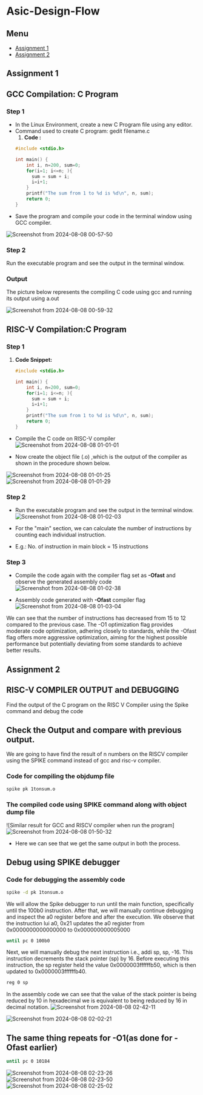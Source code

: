 # Asic-Design-Flow
## Menu
- [Assignment 1](#assignment-1)
- [Assignment 2](#assignment-2)
  
## Assignment 1

## GCC Compilation: C Program
### Step 1
* In the Linux Environment, create a new C Program file using any editor.
* Command used to create C program: gedit filename.c 
  1. **Code :**
    ```c
    #include <stdio.h>

    int main() {
        int i, n=200, sum=0;
        for(i=1; i<=n; ){
          sum = sum + i;
          i=i+1;
        }
        printf("The sum from 1 to %d is %d\n", n, sum);
        return 0;
    }
    ```
* Save the program and compile your code in the terminal window using GCC compiler.
  
  
![Screenshot from 2024-08-08 00-57-50](https://github.com/user-attachments/assets/0d5b0ae4-f21d-4d82-a1cb-e196cfcc9c6c)


### Step 2
Run the executable program and see the output in the terminal window.
### Output
The picture below represents the compiling  C code using gcc and  running  its output using a.out

![Screenshot from 2024-08-08 00-59-32](https://github.com/user-attachments/assets/08e41098-b476-4f8a-ab9b-3fc5b6038c44)




## RISC-V Compilation:C Program
### Step 1
1. **Code Snippet:**
    ```c
    #include <stdio.h>

    int main() {
        int i, n=200, sum=0;
        for(i=1; i<=n; ){
          sum = sum + i;
          i=i+1;
        }
        printf("The sum from 1 to %d is %d\n", n, sum);
        return 0;
    }
    ```
* Compile the C code on RISC-V compiler
  ![Screenshot from 2024-08-08 01-01-01](https://github.com/user-attachments/assets/fcf7aa98-0f4a-43c9-9416-c131f6cb734f)

  

* Now create the object file (.o) ,which is the output of the compiler as shown in the procedure shown below.
  
![Screenshot from 2024-08-08 01-01-25](https://github.com/user-attachments/assets/a991b66e-bcf8-4676-8127-4657a8882f16)
![Screenshot from 2024-08-08 01-01-29](https://github.com/user-attachments/assets/4aef3604-22b4-4854-83e2-08a9d06ee7a8)


### Step 2
* Run the executable program and see the output in the terminal window.
![Screenshot from 2024-08-08 01-02-03](https://github.com/user-attachments/assets/88d0d7dc-2457-4412-afc5-436743236450)

* For the "main" section, we can calculate the number of instructions  by counting each individual instruction.

* E.g.: No. of instruction in main block = 15 instructions

### Step 3
* Compile the code again with the compiler flag set as **-Ofast** and observe the generated assembly code
![Screenshot from 2024-08-08 01-02-38](https://github.com/user-attachments/assets/3cb7cc10-20e5-4848-b912-1d94889d1b2d)


* Assembly code generated with **-Ofast** compiler flag
![Screenshot from 2024-08-08 01-03-04](https://github.com/user-attachments/assets/682644af-f0db-4c8d-b393-2bc8fee9ec28)


We can see that the number of instructions has decreased from 15 to 12 compared to the previous case.
The -O1 optimization flag provides moderate code optimization, adhering closely to standards, while the -Ofast flag offers more aggressive optimization, aiming for the highest possible performance but potentially deviating from some standards to achieve better results.

  
## Assignment 2
## RISC-V COMPILER OUTPUT and DEBUGGING

Find the output of the C program on the RISC V Compiler using the Spike command and debug the code

## Check the Output and compare with previous output.
We are going to have find the result of n numbers on the RISCV compiler using the SPIKE command instead of gcc and risc-v compiler.

### Code for compiling the objdump file
```bash
spike pk 1tonsum.o
```
### The compiled code using SPIKE command along with object dump file
![Similar result for GCC and RISCV compiler when run the program] ![Screenshot from 2024-08-08 01-50-32](https://github.com/user-attachments/assets/54c475c9-cd8c-4e37-896f-f8e2b89fcf8c)

* Here we can see that we get the same output in both the process.


## Debug using SPIKE debugger

### Code for debugging the assembly code 
```bash
spike -d pk 1tonsum.o
```
We will allow the Spike debugger to run until the main function, specifically until the 100b0 instruction. After that, we will manually continue debugging and inspect the a0 register before and after the execution. We observe that the instruction lui a0, 0x21 updates the a0 register from 0x0000000000000000 to 0x000000000005000
```bash
until pc 0 100b0
```
Next, we will manually debug the next instruction i.e., addi sp, sp, -16. This instruction decrements the stack pointer (sp) by 16. Before executing this instruction, the sp register held the value 0x0000003ffffffb50, which is then updated to 0x0000003ffffffb40.
```bash
reg 0 sp
```
In the assembly code we can see that the value of the stack pointer is being reduced by 10 in hexadecimal we is equivalent to being reduced by 16 in decimal notation.
![Screenshot from 2024-08-08 02-42-11](https://github.com/user-attachments/assets/9737be79-fe40-4483-9da5-37173c90a137)

![Screenshot from 2024-08-08 02-02-21](https://github.com/user-attachments/assets/3720c1a1-8ecb-4ce7-b016-ef805c53e284)


## The same thing repeats  for -O1(as done for -Ofast earlier) 

```bash
until pc 0 10184
```
![Screenshot from 2024-08-08 02-23-26](https://github.com/user-attachments/assets/cb42587b-2894-4029-93f8-ae2ec6bdc9a6)
![Screenshot from 2024-08-08 02-23-50](https://github.com/user-attachments/assets/658dcd0f-13fd-4d2e-833d-91de4f740ab2)
![Screenshot from 2024-08-08 02-25-02](https://github.com/user-attachments/assets/76eea115-4992-41a9-8950-fe8bd80864f9)


